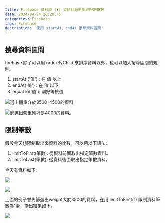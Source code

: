 ```yaml
---
title: Firebase 資料庫 (8) 資料搜尋區間與限制筆數
date: 2024-04-24 20:28:45
categories: Firebase
tags: Firebase 
description: '使用 startAt、endAt 搜尋資料區間'
---
```


## 搜尋資料區間

firebase 除了可以用 orderByChild 來排序資料以外，也可以加入搜尋區間的規則。

1. startAt ('值') : 在 值 以上
2. endAt('值') : 在 值 以下
3. equalTo('值'): 剛好等於值

![選出體重介於3500–4500的資料](https://cdn-images-1.medium.com/max/1000/1*SsUfAk9iWKLr4Zb24CGq8g.png)

![篩選出體重剛好是4000的資料。](https://cdn-images-1.medium.com/max/1000/1*TMRdOAbyz2DKZuSlI_iXYA.png)

## 限制筆數

假設今天想限制取出來資料的比數，可以用以下語法:

1. limitToFirst(筆數): 從資料前面取出指定筆數資料。
2. limitToLast(筆數): 從資料後面取出指定筆數資料。

今天有資料如下:

![](https://cdn-images-1.medium.com/max/1000/1*mCkSpixtI88Y91sLDxWz8Q.png)

![](https://cdn-images-1.medium.com/max/1000/1*3u4-FI6oVQCH1Q0WzWFn2A.png)

上面的例子會先篩選出weight大於3500的資料，在用 limitToFirst(1) 限制資料筆數為1筆，撈出結果如下。

![](https://cdn-images-1.medium.com/max/1000/1*xBf4MxCzrr94xIUmLilFvQ.png)

